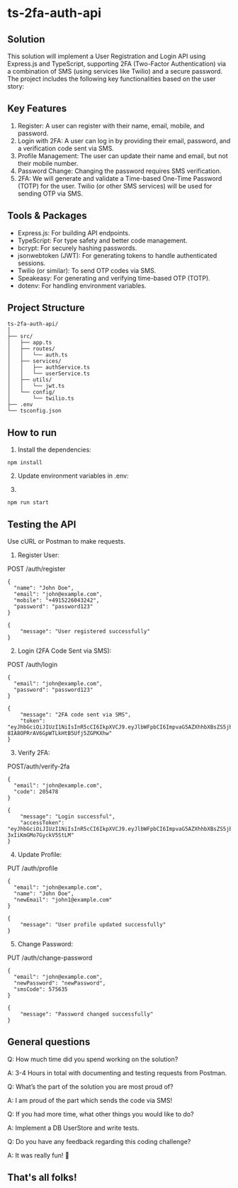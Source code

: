# ts-2fa-auth-api

## Solution
This solution will implement a User Registration and Login API using Express.js and TypeScript, supporting 2FA (Two-Factor Authentication) via a combination of SMS (using services like Twilio) and a secure password. The project includes the following key functionalities based on the user story:

## Key Features
1. Register: A user can register with their name, email, mobile, and password.
2. Login with 2FA: A user can log in by providing their email, password, and a verification code sent via SMS.
3. Profile Management: The user can update their name and email, but not their mobile number.
4. Password Change: Changing the password requires SMS verification.
5. 2FA: We will generate and validate a Time-based One-Time Password (TOTP) for the user. Twilio (or other SMS services) will be used for sending OTP via SMS.

## Tools & Packages
- Express.js: For building API endpoints.
- TypeScript: For type safety and better code management.
- bcrypt: For securely hashing passwords.
- jsonwebtoken (JWT): For generating tokens to handle authenticated sessions.
- Twilio (or similar): To send OTP codes via SMS.
- Speakeasy: For generating and verifying time-based OTP (TOTP).
- dotenv: For handling environment variables.

## Project Structure
```
ts-2fa-auth-api/
│
├── src/
│   ├── app.ts
│   ├── routes/
│   │   └── auth.ts
│   ├── services/
│   │   ├── authService.ts
│   │   └── userService.ts
│   ├── utils/
│   │   └── jwt.ts
│   └── config/
│       └── twilio.ts
├── .env
└── tsconfig.json
```

## How to run

1. Install the dependencies:
```
npm install
```

2. Update environment variables in .env:

3. 
```
npm run start
```

## Testing the API
Use cURL or Postman to make requests.

1. Register User:

POST /auth/register
```
{
  "name": "John Doe",
  "email": "john@example.com",
  "mobile": "+4915226043242",
  "password": "password123"
}

{
    "message": "User registered successfully"
}
```

2. Login (2FA Code Sent via SMS):

POST /auth/login
```
{
  "email": "john@example.com",
  "password": "password123"
}

{
    "message": "2FA code sent via SMS",
    "token": "eyJhbGciOiJIUzI1NiIsInR5cCI6IkpXVCJ9.eyJlbWFpbCI6ImpvaG5AZXhhbXBsZS5jb20iLCJpYXQiOjE3MjkwNzA0NjcsImV4cCI6MTcyOTA3NDA2N30.OtyGarTw9s-8IA8OPRrAV6GpWTLkHtB5Ufj5ZGPKXhw"
}
```

3. Verify 2FA:

POST/auth/verify-2fa
```
{
  "email": "john@example.com",
  "code": 205478
}

{
    "message": "Login successful",
    "accessToken": "eyJhbGciOiJIUzI1NiIsInR5cCI6IkpXVCJ9.eyJlbWFpbCI6ImpvaG5AZXhhbXBsZS5jb20iLCJpYXQiOjE3MjkwNzA0ODMsImV4cCI6MTcyOTA3NDA4M30.bPhCrnziO_JTAGnhSXxPeS-3xIiKmGMo7GyckV5StLM"
}
```

4. Update Profile:

PUT /auth/profile
```
{
  "email": "john@example.com",
  "name": "John Doe",
  "newEmail": "john1@example.com"
}

{
    "message": "User profile updated successfully"
}
```

5. Change Password:

PUT /auth/change-password
```
{
  "email": "john@example.com",
  "newPassword": "newPassword",
  "smsCode": 575635
}

{
    "message": "Password changed successfully"
}
```

## General questions

Q: How much time did you spend working on the solution?

A: 3-4 Hours in total with documenting and testing requests from Postman.

Q: What’s the part of the solution you are most proud of?

A: I am proud of the part which sends the code via SMS!

Q: If you had more time, what other things you would like to do?

A: Implement a DB UserStore and write tests.

Q: Do you have any feedback regarding this coding challenge?

A: It was really fun! 🚀

## That's all folks!